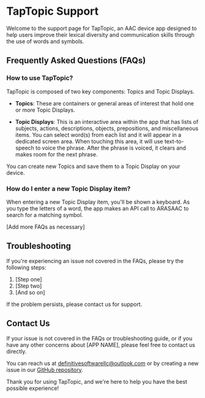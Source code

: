 # TapTopic Support

Welcome to the support page for TapTopic, an AAC device app designed to help users improve their lexical diversity and communication skills through the use of words and symbols.

## Frequently Asked Questions (FAQs)

### How to use TapTopic?
TapTopic is composed of two key components: Topics and Topic Displays.

- **Topics**: These are containers or general areas of interest that hold one or more Topic Displays.

- **Topic Displays**: This is an interactive area within the app that has lists of subjects, actions, descriptions, objects, prepositions, and miscellaneous items. You can select word(s) from each list and it will appear in a dedicated screen area. When touching this area, it will use text-to-speech to voice the phrase. After the phrase is voiced, it clears and makes room for the next phrase.

You can create new Topics and save them to a Topic Display on your device.

### How do I enter a new Topic Display item?
When entering a new Topic Display item, you'll be shown a keyboard. As you type the letters of a word, the app makes an API call to ARASAAC to search for a matching symbol.

[Add more FAQs as necessary]

## Troubleshooting

If you're experiencing an issue not covered in the FAQs, please try the following steps:

1. [Step one]
2. [Step two]
3. [And so on]

If the problem persists, please contact us for support.

## Contact Us

If your issue is not covered in the FAQs or troubleshooting guide, or if you have any other concerns about [APP NAME], please feel free to contact us directly. 

You can reach us at definitivesoftwarellc@outlook.com or by creating a new issue in our [GitHub repository](https://github.com/definitivesoftware/taptopic-support/issues).

Thank you for using TapTopic, and we're here to help you have the best possible experience!
